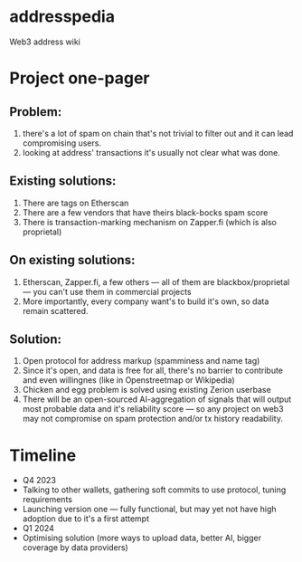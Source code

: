 # addresspedia
Web3 address wiki

# Project one-pager
## Problem: 
1. there's a lot of spam on chain that's not trivial to filter out and it can lead compromising users.
2. looking at address' transactions it's usually not clear what was done.

## Existing solutions:
1. There are tags on Etherscan
2. There are a few vendors that have theirs black-bocks spam score
3. There is transaction-marking mechanism on Zapper.fi (which is also proprietal)

## On existing solutions:
1. Etherscan, Zapper.fi, a few others — all of them are blackbox/proprietal — you can't use them in commercial projects
2. More importantly, every company want's to build it's own, so data remain scattered.

## Solution:
1. Open protocol for address markup (spamminess and name tag)
2. Since it's open, and data is free for all, there's no barrier to contribute and even willingnes (like in Openstreetmap or Wikipedia)
3. Chicken and egg problem is solved using existing Zerion userbase
4. There will be an open-sourced AI-aggregation of signals that will output most probable data and it's reliability score — so any project on web3 may not compromise on spam protection and/or tx history readability.

# Timeline
- Q4 2023
-   Talking to other wallets, gathering soft commits to use protocol, tuning requirements
-   Launching version one — fully functional, but may yet not have high adoption due to it's a first attempt
- Q1 2024
-   Optimising solution (more ways to upload data, better AI, bigger coverage by data providers)
